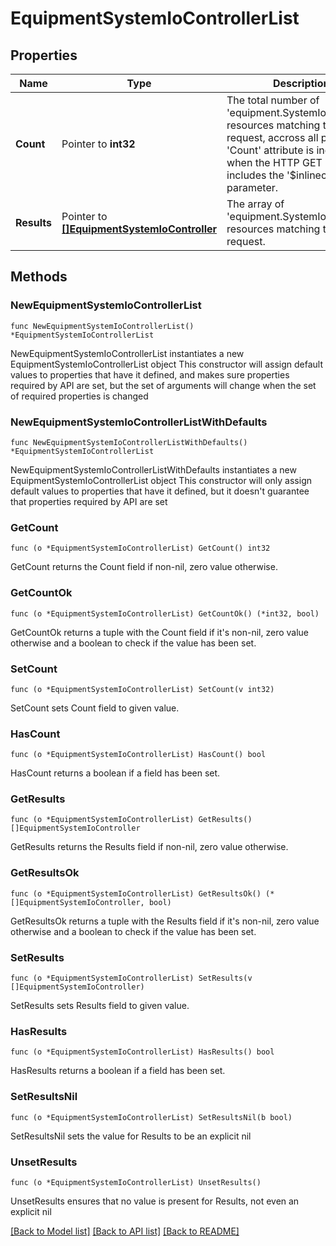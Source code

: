 # EquipmentSystemIoControllerList

## Properties

Name | Type | Description | Notes
------------ | ------------- | ------------- | -------------
**Count** | Pointer to **int32** | The total number of &#39;equipment.SystemIoController&#39; resources matching the request, accross all pages. The &#39;Count&#39; attribute is included when the HTTP GET request includes the &#39;$inlinecount&#39; parameter. | [optional] 
**Results** | Pointer to [**[]EquipmentSystemIoController**](EquipmentSystemIoController.md) | The array of &#39;equipment.SystemIoController&#39; resources matching the request. | [optional] 

## Methods

### NewEquipmentSystemIoControllerList

`func NewEquipmentSystemIoControllerList() *EquipmentSystemIoControllerList`

NewEquipmentSystemIoControllerList instantiates a new EquipmentSystemIoControllerList object
This constructor will assign default values to properties that have it defined,
and makes sure properties required by API are set, but the set of arguments
will change when the set of required properties is changed

### NewEquipmentSystemIoControllerListWithDefaults

`func NewEquipmentSystemIoControllerListWithDefaults() *EquipmentSystemIoControllerList`

NewEquipmentSystemIoControllerListWithDefaults instantiates a new EquipmentSystemIoControllerList object
This constructor will only assign default values to properties that have it defined,
but it doesn't guarantee that properties required by API are set

### GetCount

`func (o *EquipmentSystemIoControllerList) GetCount() int32`

GetCount returns the Count field if non-nil, zero value otherwise.

### GetCountOk

`func (o *EquipmentSystemIoControllerList) GetCountOk() (*int32, bool)`

GetCountOk returns a tuple with the Count field if it's non-nil, zero value otherwise
and a boolean to check if the value has been set.

### SetCount

`func (o *EquipmentSystemIoControllerList) SetCount(v int32)`

SetCount sets Count field to given value.

### HasCount

`func (o *EquipmentSystemIoControllerList) HasCount() bool`

HasCount returns a boolean if a field has been set.

### GetResults

`func (o *EquipmentSystemIoControllerList) GetResults() []EquipmentSystemIoController`

GetResults returns the Results field if non-nil, zero value otherwise.

### GetResultsOk

`func (o *EquipmentSystemIoControllerList) GetResultsOk() (*[]EquipmentSystemIoController, bool)`

GetResultsOk returns a tuple with the Results field if it's non-nil, zero value otherwise
and a boolean to check if the value has been set.

### SetResults

`func (o *EquipmentSystemIoControllerList) SetResults(v []EquipmentSystemIoController)`

SetResults sets Results field to given value.

### HasResults

`func (o *EquipmentSystemIoControllerList) HasResults() bool`

HasResults returns a boolean if a field has been set.

### SetResultsNil

`func (o *EquipmentSystemIoControllerList) SetResultsNil(b bool)`

 SetResultsNil sets the value for Results to be an explicit nil

### UnsetResults
`func (o *EquipmentSystemIoControllerList) UnsetResults()`

UnsetResults ensures that no value is present for Results, not even an explicit nil

[[Back to Model list]](../README.md#documentation-for-models) [[Back to API list]](../README.md#documentation-for-api-endpoints) [[Back to README]](../README.md)



